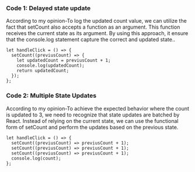 ### Code 1: Delayed state update
According to my opinion-To log the updated count value, we can utilize the fact that setCount also accepts a function as an argument. This function receives the current state as its argument. By using this approach, it  ensure that the console.log statement capture the correct and updated state..
```
let handleClick = () => {
  setCount((previusCount) => {
    let updatedCount = previusCount + 1;
    console.log(updatedCount);
    return updatedCount;
  });
};

```
### Code 2: Multiple State Updates
According to my opinion-To achieve the expected behavior where the count is updated to 3, we need to recognize that state updates are batched by React. Instead of relying on the current state, we can use the functional form of setCount and perform the updates based on the previous state.
```
let handleClick = () => {
  setCount((previusCount) => previusCount + 1);
  setCount((previusCount) => previusCount + 1);
  setCount((previusCount) => previusCount + 1);
  console.log(count);
};


```